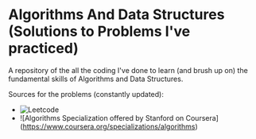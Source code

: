 # Algorithms And Data Structures (Solutions to Problems I've practiced)
A repository of the all the coding I've done to learn (and brush up on) the fundamental skills of Algorithms and Data Structures.

Sources for the problems (constantly updated):
* ![Leetcode](https://leetcode.com/)
* ![Algorithms Specialization offered by Stanford on Coursera] (https://www.coursera.org/specializations/algorithms)
